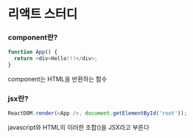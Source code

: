 # 리액트 스터디 


### component란?
```javascript
function App() {
  return <div>Hello!!!</div>;
}
```
component는 HTML을 반환하는 함수

### jsx란?
```javascript
ReactDOM.render(<App />, document.getElementById('root'));
```
javascript와 HTML의 이러한 조합(<App />)을 JSX라고 부른다
